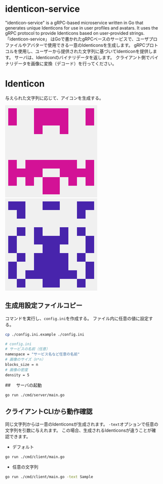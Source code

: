 # identicon-service
"identicon-service" is a gRPC-based microservice written in Go that generates unique Identicons for use in user profiles and avatars.
It uses the gRPC protocol to provide Identicons based on user-provided strings. 
「identicon-service」 はGoで書かれたgRPCベースのサービスで、ユーザプロファイルやアバターで使用できる一意のIdenticonsを生成します。
gRPCプロトコルを使用し、ユーザーから提供された文字列に基づいてIdenticonを提供します。
サーバは、Identiconのバイナリデータを返します。
クライアント側でバイナリデータを画像に変換（デコード）を行ってください。

# Identicon
与えられた文字列に応じて、アイコンを生成する。

![icon](assets/identicon_default.png)
![icon](assets/identicon_argtext.png)

## 生成用設定ファイルコピー
コマンドを実行し、`config.ini`を作成する。
ファイル内に任意の値に設定する。
```sh
cp ./config.ini.example ./config.ini
```
```sh
# config.ini
# サービスの名前（任意）
namespace = "サービス名など任意の名前"
# 画像のサイズ（n*n）
blocks_size = n
# 画像の密度
density = 5
```

##　 サーバの起動
```sh
go run ./cmd/server/main.go 
```

## クライアントCLIから動作確認
同じ文字列からは一意のIdenticonsが生成されます。
`-text`オプションで任意の文字列を引数に与えれます。
この場合、生成されるIdenticonsが違うことが確認できます。

* デフォルト
```sh
go run ./cmd/client/main.go 
```
* 任意の文字列
```sh
go run ./cmd/client/main.go -text Sample
```
